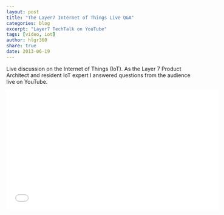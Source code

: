 ```yaml
---
layout: post
title: "The Layer7 Internet of Things Live Q&A"
categories: blog
excerpt: "Layer7 TechTalk on YouTube"
tags: [video, iot]
author: hlgr360
share: true
date: 2013-06-19
---
```


Live discussion on the Internet of Things (IoT). As the Layer 7 Product Architect and resident IoT expert I  answered questions from the audience live on YouTube.

<iframe width="560" height="315" src="//www.youtube.com/embed/GrmuwaFnWSM" frameborder="0"></iframe>
